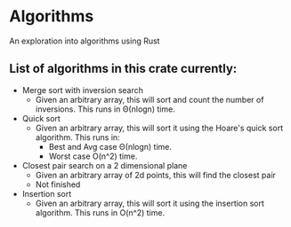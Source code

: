 # Algorithms
An exploration into algorithms using Rust

## List of algorithms in this crate currently:
* Merge sort with inversion search
    * Given an arbitrary array, this will sort and count the number of inversions. This runs in Θ(nlogn) time.
* Quick sort
    * Given an arbitrary array, this will sort it using the Hoare's quick sort algorithm. This runs in:
        * Best and Avg case Θ(nlogn) time.
        * Worst case O(n^2) time.
* Closest pair search on a 2 dimensional plane
    * Given an arbitrary array of 2d points, this will find the closest pair
    * Not finished
* Insertion sort
    * Given an arbitrary array, this will sort it using the insertion sort algorithm. This runs in O(n^2) time.